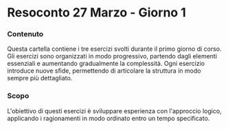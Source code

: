 <h1 align="left"> Resoconto 27 Marzo - Giorno 1</h1>

###

<h3 align="left"> Contenuto</h3>
<p align="left"> Questa cartella contiene i tre esercizi svolti durante il primo giorno di corso. Gli esercizi sono organizzati in modo progressivo, partendo dagli elementi essenziali e aumentando gradualmente la complessità. Ogni esercizio introduce nuove sfide, permettendo di articolare la struttura in modo sempre più dettagliato.  </p>

###

<h3 align="left">Scopo </h3>
<p align="left">L'obiettivo di questi esercizi è sviluppare esperienza con l'approccio logico, applicando i ragionamenti in modo ordinato entro un tempo specificato. </p>

